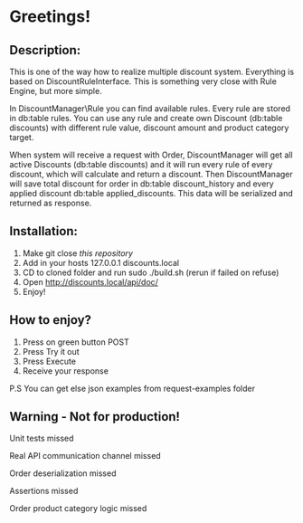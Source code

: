 # Greetings!

## Description:
This is one of the way how to realize multiple discount system.
Everything is based on DiscountRuleInterface. This is something very
close with Rule Engine, but more simple. 

In DiscountManager\Rule you can find available rules. Every rule
are stored in db:table rules. You can use any rule and
create own Discount (db:table discounts) with different rule value,
discount amount and product category target. 

When system will receive a request with Order, DiscountManager
will get all active Discounts (db:table discounts) and it will run
every rule of every discount, which will calculate and return a discount.
Then DiscountManager will save total discount for order in db:table discount_history
and every applied discount db:table applied_discounts. This data will be
serialized and returned as response.

## Installation:
1. Make git close *this repository*
2. Add in your hosts 127.0.0.1      discounts.local
3. CD to cloned folder and run sudo ./build.sh (rerun if failed on refuse)
4. Open http://discounts.local/api/doc/
5. Enjoy!

## How to enjoy?
1. Press on green button POST
2. Press Try it out
3. Press Execute
4. Receive your response

P.S You can get else json examples from request-examples folder

## Warning - Not for production!
Unit tests missed

Real API communication channel missed

Order deserialization missed

Assertions missed

Order product category logic missed
